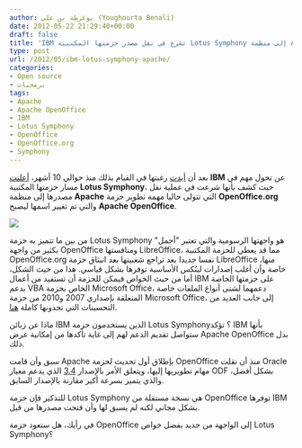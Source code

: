 ```yaml
---
author: يوغرطة بن علي (Youghourta Benali)
date: 2012-05-22 21:29:40+00:00
draft: false
title: 'IBM تشرع في نقل مصدر حزمتها المكتبية Lotus Symphony إلى منظمة Apache  '
type: post
url: /2012/05/ibm-lotus-symphony-apache/
categories:
- Open source
- برمجيات
tags:
- Apache
- Apache OpenOffice
- IBM
- Lotus Symphony
- OpenOffice
- OpenOffice.org
- Symphony
---
```


بعد أن [أبدت](http://www.it-scoop.com/2011/07/ibm-donate-lotus-symphony-source-code-apache/) رغبتها في القيام بذلك منذ حوالي 10 أشهر، [أعلنت](http://article.gmane.org/gmane.comp.apache.incubator.ooo.devel/18332) **IBM** عن تحول مهم في مسار حزمتها المكتبية **Lotus Symphony**، حيث كشف بأنها شرعت في عملية نقل مصدرها إلى منظمة **Apache** التي تتولى حاليا مهمة تطوير حزمة **OpenOffice.org** والتي تم تغيير اسمها ليصبح **Apache OpenOffice**.




[![](http://www.it-scoop.com/wp-content/uploads/2012/05/apache-lotus-symphony.jpg)
](http://www.it-scoop.com/wp-content/uploads/2012/05/apache-lotus-symphony.jpg)




من بين ما تتميز به حزمة Lotus Symphony هو واجهتها الرسومية والتي تعتبر "أجمل" بكثير من واجهة OpenOffice ومنافستها LibreOffice، مما قد يعطي للحزمة المكتبية OpenOffice.org نفسا جديدا بعد تراجع شعبيتها بعد انبثاق حزمة LibreOffice منها، خاصة وأن أغلب إصدارات لينُكس الأساسية توفرها بشكل قياسي. هذا من حيث الشكل، أما من حيث الخواص فيمكن للحزمة أن تستفيد من أعمال IBM على حزمتها الخاصة بدعم VBA الخاص بحزمة Microsoft Office، دعمهما لشتى أنواع الملفات خاصة المتعلقة بإصداري 2007 و2010 من حزمة Microsoft Office، إلى جانب العديد من التحسينات التي تجدونها كاملة [هنا](http://wiki.services.openoffice.org/wiki/Contribution).




ماذا عن زبائن IBM الذين يستخدمون حزمة Lotus Symphony؟ تؤكد IBM بأنها ستواصل تقديم الدعم لهم إلى غاية تأكدها من إمكانية عرض Apache OpenOffice بدل ذلك.




سبق وأن قامت Apache بإطلاق أول تحديث لحزمة OpenOffice منذ أن نقلت Oracle مهام تطويريها إليها، ويتعلق الأمر بالإصدار [3.4](http://www.openoffice.org/download/) الذي يدعم معيار ODF بشكل أفضل، والذي يتميز بسرعة أكبر مقارنة بالإصدار السابق.




للتذكير فإن حزمة Lotus Symphony هي نسخة مستقلة من OpenOffice توفرها IBM بشكل مجاني لكنه لم يسبق لها وأن فتحت مصدرها من قبل.




في رأيك، هل ستعود حزمة OpenOffice إلى الواجهة من جديد بفضل خواص Lotus Symphony؟
